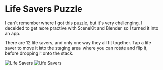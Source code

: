 # Life Savers Puzzle

I can't remember where I got this puzzle, but it's very challenging.  I deceided to get more
practive with SceneKit and Blender, so I turned it into an app.

There are 12 life savers, and only one way they all fit together.  Tap a life saver to move it
into the staging area, where you can rotate and flip it, before dropping it onto the stack.

![Life Savers](https://github.com/InvaderZim62/LifeSavers/assets/34785252/dcc58e3e-4f18-454b-ba3b-1096db3207b0)
![Life Savers](https://github.com/InvaderZim62/LifeSavers/assets/34785252/e2d716aa-638e-4c2c-97df-74fdbd7c0f95)
